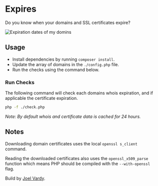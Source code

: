 # Expires

Do you know when your domains and SSL certificates expire?

![Expiration dates of my domins](http://i.imgur.com/JovPreA.jpg)

## Usage

 * Install dependencies by running `composer install`.
 * Update the array of domains in the `./config.php` file.
 * Run the checks using the command below.

### Run Checks

The following command will check each domains whois expiration, and if applicable the certificate expiration.

```bash
php -f ./check.php
```

*Note: By default whois and certificate data is cached for 24 hours.*

## Notes

Downloading domain certificates uses the local `openssl s_client` command.

Reading the downloaded certificates also uses the `openssl_x509_parse` function which means PHP should be compiled with the `--with-openssl` flag.

Build by [Joel Vardy][joelvardy].

  [joelvardy]: https://joelvardy.com
